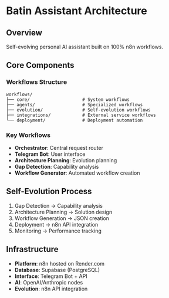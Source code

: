 # Batin Assistant Architecture

## Overview
Self-evolving personal AI assistant built on 100% n8n workflows.

## Core Components

### Workflows Structure
```
workflows/
├── core/                    # System workflows
├── agents/                  # Specialized workflows  
├── evolution/               # Self-evolution workflows
├── integrations/            # External service workflows
└── deployment/              # Deployment automation
```

### Key Workflows
- **Orchestrator**: Central request router
- **Telegram Bot**: User interface
- **Architecture Planning**: Evolution planning
- **Gap Detection**: Capability analysis
- **Workflow Generator**: Automated workflow creation

## Self-Evolution Process
1. Gap Detection → Capability analysis
2. Architecture Planning → Solution design  
3. Workflow Generation → JSON creation
4. Deployment → n8n API integration
5. Monitoring → Performance tracking

## Infrastructure
- **Platform**: n8n hosted on Render.com
- **Database**: Supabase (PostgreSQL)
- **Interface**: Telegram Bot + API
- **AI**: OpenAI/Anthropic nodes
- **Evolution**: n8n API integration 